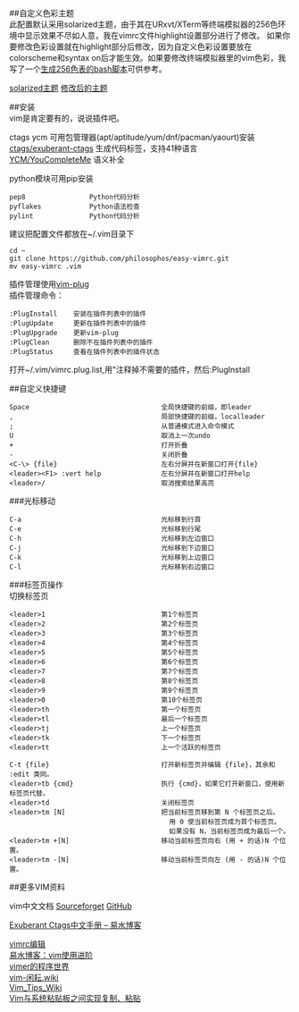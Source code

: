 ##自定义色彩主题  
此配置默认采用solarized主题，由于其在URxvt/XTerm等终端模拟器的256色环境中显示效果不尽如人意，我在vimrc文件highlight设置部分进行了修改。 如果你要修改色彩设置就在highlight部分后修改，因为自定义色彩设置要放在colorscheme和syntax on后才能生效。如果要修改终端模拟器里的vim色彩，我写了一个[生成256色表的bash脚本](https://github.com/philosophos/show256color)可供参考。  
  
[solarized主题](http://ola3xakol.bkt.clouddn.com/vim/0.png)
[修改后的主题](http://ola3xakol.bkt.clouddn.com/vim/1.png)
  
##安装  
vim是肯定要有的，说说插件吧。  
  
ctags ycm 可用包管理器(apt/aptitude/yum/dnf/pacman/yaourt)安装  
[ctags/exuberant-ctags](http://ctags.sourceforge.net)       生成代码标签，支持41种语言  
[YCM/YouCompleteMe](https://github.com/Valloric/YouCompleteMe)          语义补全  
  
python模块可用pip安装  

    pep8                Python代码分析  
    pyflakes            Python语法检查  
    pylint              Python代码分析  
  
建议把配置文件都放在~/.vim目录下  

    cd ~  
    git clone https://github.com/philosophos/easy-vimrc.git  
    mv easy-vimrc .vim  
  
插件管理使用[vim-plug](https://github.com/junegunn/vim-plug)  
插件管理命令：  

    :PlugInstall    安装在插件列表中的插件  
    :PlugUpdate     更新在插件列表中的插件  
    :PlugUpgrade    更新vim-plug  
    :PlugClean      删除不在插件列表中的插件  
    :PlugStatus     查看在插件列表中的插件状态  
打开~/.vim/vimrc.plug.list,用"注释掉不需要的插件，然后:PlugInstall  
  
  
##自定义快捷键  

    Space                                 全局快捷键的前缀，即leader  
    ,                                     局部快捷键的前缀，localleader  
    ;                                     从普通模式进入命令模式  
    U                                     取消上一次undo  
    +                                     打开折叠  
    -                                     关闭折叠  
    <C-\> {file}                          左右分屏并在新窗口打开{file}  
    <leader><F1> :vert help               左右分屏并在新窗口打开help  
    <leader>/                             取消搜索结果高亮  

###光标移动  

    C-a                                   光标移到行首  
    C-e                                   光标移到行尾  
    C-h                                   光标移到左边窗口  
    C-j                                   光标移到下边窗口  
    C-k                                   光标移到上边窗口  
    C-l                                   光标移到右边窗口  

###标签页操作  
切换标签页  

    <leader>1                             第1个标签页  
    <leader>2                             第2个标签页  
    <leader>3                             第3个标签页  
    <leader>4                             第4个标签页  
    <leader>5                             第5个标签页  
    <leader>6                             第6个标签页  
    <leader>7                             第7个标签页  
    <leader>8                             第8个标签页  
    <leader>9                             第9个标签页  
    <leader>0                             第10个标签页  
    <leader>th                            第一个标签页  
    <leader>tl                            最后一个标签页  
    <leader>tj                            上一个标签页  
    <leader>tk                            下一个标签页  
    <leader>tt                            上一个活跃的标签页  

    C-t {file}                            打开新标签页并编辑 {file}，其余和 :edit 类同。  
    <leader>tb {cmd}                      执行 {cmd}，如果它打开新窗口，使用新标签页代替。  
    <leader>td                            关闭标签页  
    <leader>tm [N]                        把当前标签页移到第 N 个标签页之后。  
                                            用 0 使当前标签页成为首个标签页。  
                                            如果没有 N，当前标签页成为最后一个。  
    <leader>tm +[N]                       移动当前标签页向右 (用 + 的话)N 个位置。  
    <leader>tm -[N]                       移动当前标签页向左 (用 - 的话)N 个位置。  
  

##更多VIM资料  
  
vim中文文档
[Sourceforget](https://sourceforget.net/projects/vimcdoc/files)
[GitHub](https://github.com/vimcn/vimcdoc)

[Exuberant Ctags中文手册 – 易水博客](
http://easwy.com/blog/archives/exuberant-ctags-chinese-manual/)  

[vimrc编辑](http://www.cnblogs.com/starspace/archive/2009/03/03/1402305.html)  
[易水博客：vim使用进阶](
http://easwy.com/blog/archives/advanced-vim-skills-catalog/)  
[vimer的程序世界](http://www.vimer.cn/category/vim)  
[vim-闲耘.wiki](http://wiki.hotoo.me/Vim.html)  
[Vim_Tips_Wiki](http://vim.wikia.com/wiki/Vim_Tips_Wiki)  
[Vim与系统粘贴板之间实现复制、粘贴](
http://apneng.net/2015/05/01/copy-between-vim-and-os.html)  

